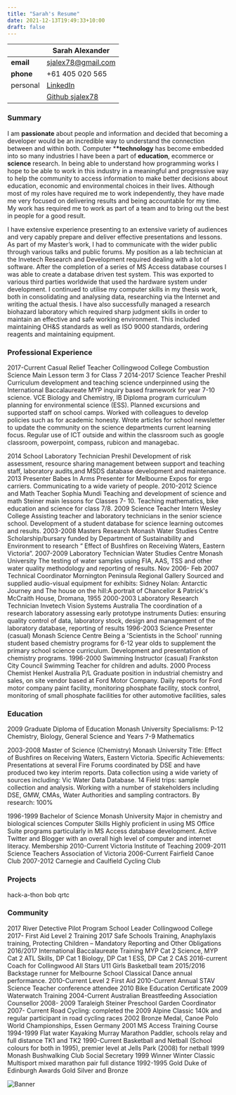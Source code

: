 ```yaml
---
title: "Sarah's Resume"
date: 2021-12-13T19:49:33+10:00
draft: false
---
```


|           | Sarah Alexander                                          |
| --------- | -------------------------------------------------------- |
| **email** | [sjalex78@gmail.com](mailto:sjalex78@gmail.com)          |
| **phone** | +61 405 020 565                                          |
| personal  | [LinkedIn](https://www.linkedin.com/in/sarahjalexander/) |
|           | [Github sjalex78](https://github.com/sjalex78)           |

### Summary

I am **passionate** about people and information and decided that becoming a developer would be an incredible way to understand the connection between and within both.
Computer \***\*technology** has become embedded into so many industries I have been a part of **education**, ecommerce or **science** research. In being able to understand how programming works I hope to be able to work in this industry in a meaningful and progressive way to help the community to access information to make better decisions about education, economic and environmental choices in their lives.
Although most of my roles have required me to work independently, they have made me very focused on delivering results and being accountable for my time. My work has required me to work as part of a team and to bring out the best in people for a good result.

I have extensive experience presenting to an extensive variety of audiences and very capably prepare and deliver effective presentations and lessons. As part of my Master’s work, I had to communicate with the wider public through various talks and public forums. My position as a lab technician at the Invetech Research and Development required dealing with a lot of software. After the completion of a series of MS Access database courses I was able to create a database driven test system. This was exported to various third parties worldwide that used the hardware system under development. I continued to utilise my computer skills in my thesis work, both in consolidating and analysing data, researching via the Internet and writing the actual thesis. I have also successfully managed a research biohazard laboratory which required sharp judgment skills in order to maintain an effective and safe working
environment. This included maintaining OH&S standards as well as ISO 9000 standards, ordering reagents and maintaining equipment.

### Professional Experience

2017-Current Casual Relief Teacher Collingwood College
Combustion Science Main Lesson term 3 for Class 7
2014-2017 Science Teacher Preshil
Curriculum development and teaching science underpinned using the International Baccalaureate MYP inquiry based framework for year 7-10 science. VCE Biology and Chemistry, IB Diploma program curriculum planning for environmental science (ESS). Planned excursions and supported staff on school camps. Worked with colleagues to develop policies such as for academic honesty. Wrote articles for school newsletter to update the community on the science departments current learning focus. Regular use of ICT outside and within the classroom such as google classroom, powerpoint, compass, rubicon and managebac.

2014 School Laboratory Technician Preshil
Development of risk assessment, resource sharing management between support and teaching staff, laboratory audits,and MSDS database development and maintenance.
2013 Presenter Babes In Arms
Presenter for Melbourne Expos for ergo carriers. Communicating to a wide variety of people.
2010-2012 Science and Math Teacher Sophia Mundi
Teaching and development of science and math Steiner main lessons for Classes 7- 10. Teaching mathematics, bike education and science for class 7/8.
2009 Science Teacher Intern Wesley College
Assisting teacher and laboratory technicians in the senior science school. Development of a student database for science learning outcomes and results.
2003-2008 Masters Research Monash Water Studies Centre
Scholarship/bursary funded by Department of Sustainability and Environment to research “ Effect of Bushfires on Receiving Waters, Eastern Victoria”.
2007-2009 Laboratory Technician Water Studies Centre Monash University
The testing of water samples using FIA, AAS, TSS and other water quality methodology and reporting of results.
Nov 2006- Feb 2007 Technical Coordinator Mornington Peninsula Regional Gallery
Sourced and supplied audio-visual equipment for exhibits: Sidney Nolan: Antarctic Journey and The house on the hill:A portrait of Chancellor & Patrick's McCraith House, Dromana, 1955
2000-2003 Laboratory Research Technician Invetech Vision Systems Australia
The coordination of a research laboratory assessing early prototype instruments Duties: ensuring quality control of data, laboratory stock, design and management of the laboratory database, reporting of results
1996-2003 Science Presenter (casual) Monash Science Centre
Being a 'Scientists in the School' running student based chemistry programs for 6-12 year olds to supplement the primary school science curriculum. Development and presentation of chemistry programs.
1996-2000 Swimming Instructor (casual) Frankston City Council
Swimming Teacher for children and adults.
2000 Process Chemist Henkel Australia P/L
Graduate position in industrial chemistry and sales, on site vendor based at Ford Motor Company. Daily reports for Ford motor company paint facility, monitoring phosphate facility, stock control, monitoring of small phosphate facilities for other automotive facilities, sales

### Education

2009 Graduate Diploma of Education Monash University
Specialisms: P-12 Chemistry, Biology, General Science and Years 7-9 Mathematics

2003-2008 Master of Science (Chemistry) Monash University
Title: Effect of Bushfires on Receiving Waters, Eastern Victoria.
Specific Achievements: Presentations at several Fire Forums coordinated by DSE and have produced two key interim reports. Data collection using a wide variety of sources including: Vic Water Data Database. 14 Field trips: sample collection and analysis. Working with a number of stakeholders including DSE, GMW, CMAs, Water Authorities and sampling contractors. By research: 100%

1996-1999 Bachelor of Science Monash University
Major in chemistry and biological sciences
Computer Skills
Highly proficient in using MS Office Suite programs particularly in MS Access database development. Active Twitter and Blogger with an overall high level of computer and internet literacy.
Membership
2010-Current Victoria Institute of Teaching
2009-2011 Science Teachers Association of Victoria
2006-Current Fairfield Canoe Club
2007-2012 Carnegie and Caulfield Cycling Club

### Projects

hack-a-thon
bob
qrtc

### Community

2017 River Detective Pilot Program School Leader Collingwood College
2017- First Aid Level 2 Training
2017 Safe Schools Training, Anaphylaxis training, Protecting Children – Mandatory Reporting and Other Obligations
2016/2017 International Baccalaureate Training MYP Cat 2 Science, MYP Cat 2 ATL Skills, DP Cat 1 Biology, DP Cat 1 ESS, DP Cat 2 CAS
2016-current Coach for Collingwood All Stars U11 Girls Basketball team
2015/2016 Backstage runner for Melbourne School Classical Dance annual performance.
2010-Current Level 2 First Aid
2010-Current Annual STAV Science Teacher conference attendee
2010 Bike Education Certificate
2009 Waterwatch Training
2004-Current Australian Breastfeeding Association Counsellor
2008- 2009 Taraleigh Steiner Preschool Garden Coordinator
2007- Current Road Cycling: completed the 2009 Alpine Classic 140k and regular participant in road cycling races
2002 Bronze Medal, Canoe Polo World Championships, Essen Germany
2001 MS Access Training Course
1994-1999 Flat water Kayaking Murray Marathon Paddler, schools relay and full distance TK1 and TK2
1990-Current Basketball and Netball (School colours for both in 1995), premier level at Jells Park (2008) for netball
1999 Monash Bushwalking Club Social Secretary
1999 Winner Winter Classic Multisport mixed marathon pair full distance
1992-1995 Gold Duke of Edinburgh Awards Gold Silver and Bronze

![Banner](/images/banner_2.jpg)
